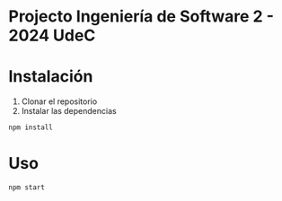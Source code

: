# Projecto Ingeniería de Software 2 - 2024 UdeC

# Instalación
1. Clonar el repositorio
2. Instalar las dependencias
```bash
npm install
```

# Uso
```bash
npm start
```

